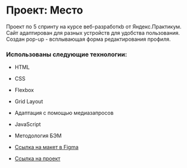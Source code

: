 # Проект: Место
Проект по 5 спринту на курсе веб-разработкb от Яндекс.Практикум. Сайт адаптирован для разных устройств для удобства пользования. Создан pop-up - всплывающая форма редактирования профиля.

### Использованы следующие технологии:
* HTML
* CSS
* Flexbox
* Grid Layout
* Адаптация с помощью медиазапросов
* JavaScript
* Методология БЭМ

* [Ссылка на макет в Figma](https://www.figma.com/file/2cn9N9jSkmxD84oJik7xL7/JavaScript.-Sprint-4?node-id=0%3A1)

* [Ссылка на проект](https://alarmpan1c.github.io/mesto/)

